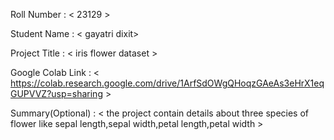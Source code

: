 Roll Number       :   < 23129 >

Student Name      :   < gayatri dixit>

Project Title     :   < iris flower dataset >

Google Colab Link :   < https://colab.research.google.com/drive/1ArfSdOWgQHoqzGAeAs3eHrX1eqGUPVVZ?usp=sharing >

Summary(Optional) :   < the project contain details  about three species of flower like sepal length,sepal width,petal length,petal width >
